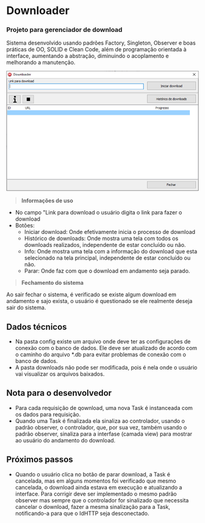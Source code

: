 # Downloader
### Projeto para gerenciador de download
Sistema desenvolvido usando padrões Factory, Singleton, Observer e boas práticas de OO, SOLID e Clean Code, além de programação orientada à interface, aumentando a abstração, diminuindo o acoplamento e melhorando a manutenção.

![Tela Principal](https://github.com/RodrigoVelez/ProjetoDownloader/blob/main/imagens/TelaPrincipal.png)

>**Informações de uso**

- No campo "Link para download o usuário digita o link para fazer o download
- Botões:
  - Iniciar download: Onde efetivamente inicia o processo de download
  - Histórico de downloads: Onde mostra uma tela com todos os downloads realizados, independente de estar concluído ou não.
  - Info: Onde mostra uma tela com a informação do download que esta selecionado na tela principal, independente de estar concluído ou não.
  - Parar: Onde faz com que o download em andamento seja parado.

>**Fechamento do sistema**

Ao sair fechar o sistema, é verificado se existe algum download em andamento e sajo exista, o usuário é questionado se ele realmente deseja sair do sistema.

## Dados técnicos
- Na pasta config existe um arquivo onde deve ter as configurações de conexão com o banco de dados. Ele deve ser atualizado de acordo com o caminho do arquivo *.db para evitar problemas de conexão com o banco de dados.
- A pasta downloads não pode ser modificada, pois é nela onde o usuário vai visualizar os arquivos baixados.

## Nota para o desenvolvedor
- Para cada requisição de qownload, uma nova Task é instanceada com os dados para requisição.
- Quando uma Task é finalizada ela sinaliza ao controlador, usando o padrão observer, o controlador, que, por sua vez, também usando o padrão observer, sinaliza para a interfase (camada view) para mostrar ao usuário do andamento do download.

## Próximos passos
- Quando o usuário clica no botão de parar download, a Task é cancelada, mas em alguns momentos foi verificado que mesmo cancelada, o download ainda estava em execução e atualizando a interface. Para corrigir deve ser implementado o mesmo padrão observer mas sempre que o controlador for sinalizado que necessita cancelar o download, fazer a mesma sinalização para a Task, notificando-a para que o IdHTTP seja desconectado.
